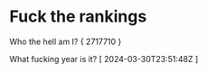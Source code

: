 # Fuck the rankings

Who the hell am I?
{ 2717710 }

What fucking year is it?
[ 2024-03-30T23:51:48Z ]
